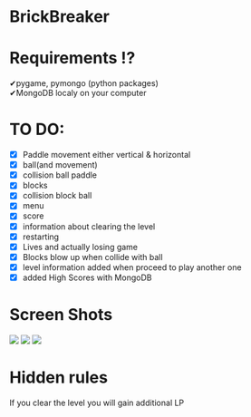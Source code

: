 # BrickBreaker

# Requirements ⁉
✔pygame, pymongo (python packages)<br>
✔MongoDB localy on your computer

# TO DO:
- [x] Paddle movement either vertical & horizontal
- [x] ball(and movement)
- [x] collision ball paddle
- [x] blocks
- [x] collision block ball
- [x] menu 
- [x] score
- [x] information about clearing the level 
- [x] restarting 
- [x] Lives and actually losing game
- [x] Blocks blow up when collide with ball
- [x] level information added when proceed to play another one
- [x] added High Scores with MongoDB

 # Screen Shots

 ![](images/GameScreen.jpg)
 ![](images/MenuScreen.jpg)
 ![](images/ScoreScreen.jpg)


 # Hidden rules 
 If you clear the level you will gain additional LP